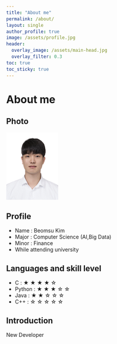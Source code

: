 ```yaml
---
title: "About me"  
permalink: /about/  
layout: single
author_profile: true
image: /assets/profile.jpg
header:
  overlay_image: /assets/main-head.jpg
  overlay_filter: 0.3
toc: true
toc_sticky: true
---
```

# About me

## Photo
<img src="/assets/profile.jpg" width="140" height="180">

## Profile
- Name  : Beomsu Kim
- Major : Computer Science (AI,Big Data)  
- Minor : Finance
- While attending university 

## Languages and skill level
- C : ★ ★ ★ ★ ☆ 
- Python : ★ ★ ★ ☆ ☆
- Java   : ★ ★ ☆ ☆ ☆
- C++    : ☆ ☆ ☆ ☆ ☆

## Introduction
New Developer

